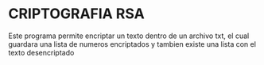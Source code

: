 # CRIPTOGRAFIA RSA

Este programa permite encriptar un texto dentro de un archivo txt,
el cual guardara una lista de numeros encriptados y tambien existe
una lista con el texto desencriptado
